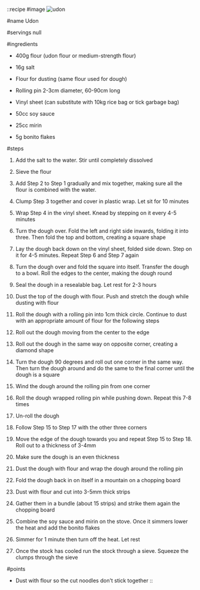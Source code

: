 ::recipe
#image
![udon](/img/vol10/udon.jpg)

#name
Udon

#servings
null

#ingredients
- 400g flour (udon flour or medium-strength flour)
- 16g salt
- Flour for dusting (same flour used for dough)
- Rolling pin 2-3cm diameter, 60-90cm long
- Vinyl sheet (can substitute with 10kg rice bag or tick garbage bag)

- 50cc soy sauce
- 25cc mirin
- 5g bonito flakes

#steps
1. Add the salt to the water. Stir until completely dissolved

2. Sieve the flour

3. Add Step 2 to Step 1 gradually and mix together, making sure all the flour is combined with the water.

4. Clump Step 3 together and cover in plastic wrap. Let sit for 10 minutes

5. Wrap Step 4 in the vinyl sheet. Knead by stepping on it every 4-5 minutes

6. Turn the dough over. Fold the left and right side inwards, folding it into three. Then fold the top and bottom, creating a square shape

7. Lay the dough back down on the vinyl sheet, folded side down. Step on it for 4-5 minutes. Repeat Step 6 and Step 7 again

8. Turn the dough over and fold the square into itself. Transfer the dough to a bowl. Roll the edges to the center, making the dough round

9. Seal the dough in a resealable bag. Let rest for 2-3 hours

10. Dust the top of the dough with flour. Push and stretch the dough while dusting with flour

11. Roll the dough with a rolling pin into 1cm thick circle. Continue to dust with an appropriate amount of flour for the following steps

12. Roll out the dough moving from the center to the edge

13. Roll out the dough in the same way on opposite corner, creating a diamond shape

14. Turn the dough 90 degrees and roll out one corner in the same way. Then turn the dough around and do the same to the final corner until the dough is a square

15. Wind the dough around the rolling pin from one corner

16. Roll the dough wrapped rolling pin while pushing down. Repeat this 7-8 times

17. Un-roll the dough

18. Follow Step 15 to Step 17 with the other three corners

19. Move the edge of the dough towards you and repeat Step 15 to Step 18. Roll out to a thickness of 3-4mm

20. Make sure the dough is an even thickness

21. Dust the dough with flour and wrap the dough around the rolling pin

22. Fold the dough back in on itself in a mountain on a chopping board

23. Dust with flour and cut into 3-5mm thick strips

24. Gather them in a bundle (about 15 strips) and strike them again the chopping board

25. Combine the soy sauce and mirin on the stove. Once it simmers lower the heat and add the bonito flakes

26. Simmer for 1 minute then turn off the heat. Let rest

27. Once the stock has cooled run the stock through a sieve. Squeeze the clumps through the sieve

#points
- Dust with flour so the cut noodles don't stick together
::